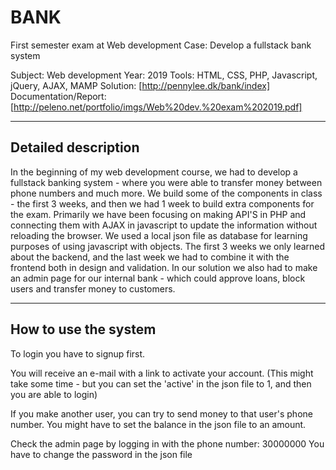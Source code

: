# BANK
First semester exam at Web development
Case: Develop a fullstack bank system

Subject: Web development
Year: 2019
Tools: HTML, CSS, PHP, Javascript, jQuery, AJAX, MAMP
Solution: [http://pennylee.dk/bank/index]
Documentation/Report: [http://peleno.net/portfolio/imgs/Web%20dev.%20exam%202019.pdf]

---

## Detailed description

In the beginning of my web development course, we had to develop a fullstack banking system - where you were able to transfer money between phone numbers and much more. 
We build some of the components in class - the first 3 weeks, and then we had 1 week to build extra components for the exam.
Primarily we have been focusing on making API'S in PHP and connecting them with AJAX in javascript to update the information without reloading the browser. 
We used a local json file as database for learning purposes of using javascript with objects. 
The first 3 weeks we only learned about the backend, and the last week we had to combine it with the frontend both in design and validation.
In our solution we also had to make an admin page for our internal bank - which could approve loans, block users and transfer money to customers.

---

## How to use the system
To login you have to signup first.

You will receive an e-mail with a link to activate your account. (This might take some time - but you can set the 'active' in the json file to 1, and then you are able to login)

If you make another user, you can try to send money to that user's phone number.
You might have to set the balance in the json file to an amount. 

Check the admin page by logging in with the phone number: 30000000
You have to change the password in the json file
